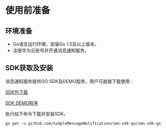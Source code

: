 # 使用前准备<a name="ZH-CN_TOPIC_0093269623"></a>

## 环境准备<a name="section62608109"></a>

-   Go语言运行环境，安装Go 1.5及以上版本。
-   注册华为云账号并开通消息通知服务。

## SDK获取及安装<a name="section26602077"></a>

消息通知服务提供GO SDK及DEMO程序，用户可直接下载使用：

[SDK包下载](https://github.com/SimpleMessageNotification/smn-sdk-go/tree/master/smn-sdk-go)

[SDK DEMO程序](https://github.com/SimpleMessageNotification/smn-sdk-go/tree/master/smn-sdk-go-example)

执行如下命令下载并安装SDK。

```
go get -u github.com/SimpleMessageNotification/smn-sdk-go/smn-sdk-go
```


